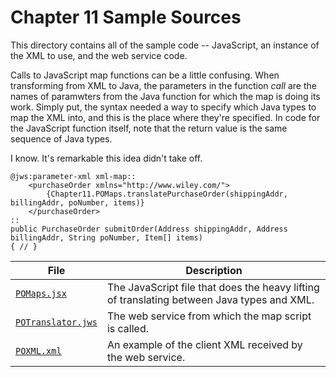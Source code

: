 # Chapter 11 Sample Sources

This directory contains all of the sample code -- JavaScript, an instance of the XML to use, and the web service code.

Calls to JavaScript map functions can be a little confusing. When transforming from XML to Java, the parameters in the function *call* are the names of paramwters from the Java function for which the map is doing its work. Simply put, the syntax needed a way to specify which Java types to map the XML into, and this is the place where they're specified. In code for the JavaScript function itself, note that the return value is the same sequence of Java types.

I know. It's remarkable this idea didn't take off.

```
@jws:parameter-xml xml-map::
    <purchaseOrder xmlns="http://www.wiley.com/">
        {Chapter11.POMaps.translatePurchaseOrder(shippingAddr, billingAddr, poNumber, items)}
    </purchaseOrder>
::
public PurchaseOrder submitOrder(Address shippingAddr, Address billingAddr, String poNumber, Item[] items)
{ // }
```

File | Description
--------- | -----------
[`POMaps.jsx`](POMaps.jsx) | The JavaScript file that does the heavy lifting of translating between Java types and XML.
[`POTranslator.jws`](POTranslator.jws) | The web service from which the map script is called.
[`POXML.xml`](POXML.xml) | An example of the client XML received by the web service.
